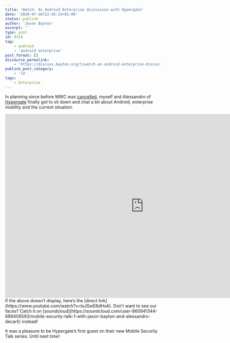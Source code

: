 ```yaml
---
title: 'Watch: An Android Enterprise discussion with Hypergate'
date: '2020-07-16T22:45:15+01:00'
status: publish
author: 'Jason Bayton'
excerpt: ''
type: post
id: 9114
tag:
    - android
    - 'android enterprise'
post_format: []
discourse_permalink:
    - 'https://discuss.bayton.org/t/watch-an-android-enterprise-discussion-with-hypergate/383'
publish_post_category:
    - '14'
tags:
    - Enterprise
---
```

In planning since before MWC was [cancelled](https://www.bbc.co.uk/news/technology-51474116), myself and Alessandro of [Hypergate](https://hypergate.com) finally got to sit down and chat a bit about Android, enterprise mobility and the current situation.

<iframe allow="accelerometer; autoplay; clipboard-write; encrypted-media; gyroscope; picture-in-picture" allowfullscreen="" frameborder="0" height="600" loading="lazy" src="https://www.youtube.com/embed/tsJSwE6dHsA" width="900"></iframe>If the above doesn’t display, here’s the [direct link](https://www.youtube.com/watch?v=tsJSwE6dHsA). Don’t want to see our faces? Catch it on [soundcloud](https://soundcloud.com/user-860941344-689406593/mobile-security-talk-1-with-jason-bayton-and-alessandro-decarli) instead!

It was a pleasure to be Hypergate’s first guest on their new Mobile Security Talk series. Until next time!